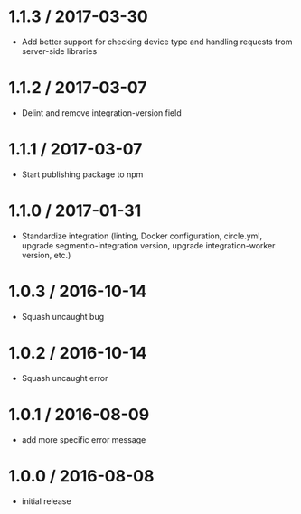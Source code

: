 
1.1.3 / 2017-03-30
==================

  * Add better support for checking device type and handling requests from server-side libraries

1.1.2 / 2017-03-07
==================

  * Delint and remove integration-version field

1.1.1 / 2017-03-07
==================

  * Start publishing package to npm

1.1.0 / 2017-01-31
==================

  * Standardize integration (linting, Docker configuration, circle.yml, upgrade
segmentio-integration version, upgrade integration-worker version, etc.)


1.0.3 / 2016-10-14
==================

  * Squash uncaught bug

1.0.2 / 2016-10-14
==================

  * Squash uncaught error

1.0.1 / 2016-08-09
==================

  * add more specific error message

1.0.0 / 2016-08-08
==================

  * initial release
